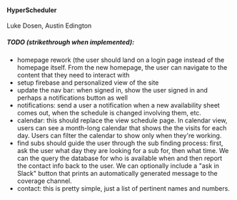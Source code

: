 #### HyperScheduler
Luke Dosen, Austin Edington

##### TODO (strikethrough when implemented):

- homepage rework (the user should land on a login page instead of the homepage itself. From the new homepage, the user can navigate to the content that they need to interact with
- setup firebase and personalized view of the site
- update the nav bar: when signed in, show the user signed in and perhaps a notifications button as well
- notifications: send a user a notification when a new availability sheet comes out, when the schedule is changed involving them, etc.
- calendar: this should replace the view schedule page. In calendar view, users can see a month-long calendar that shows the the visits for each day. Users can filter the calendar to show only when they're working.
- find subs should guide the user through the sub finding process: first, ask the user what day they are looking for a sub for, then what time. We can the query the database for who is available when and then report the contact info back to the user. We can optionally include a "ask in Slack" button that prints an automatically generated message to the coverage channel. 
- contact: this is pretty simple, just a list of pertinent names and numbers.
